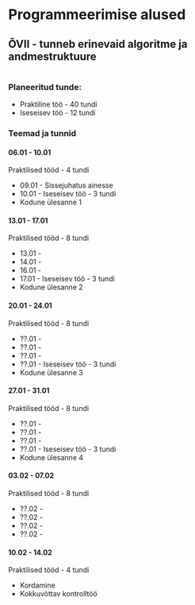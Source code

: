 # Programmeerimise alused
## ÕVII - tunneb erinevaid algoritme ja andmestruktuure
#
### Planeeritud tunde:
* Praktiline töö - 40 tundi
* Iseseisev töö - 12 tundi
### Teemad ja tunnid
#### 06.01 - 10.01
Praktilised tööd - 4 tundi
* 09.01 - Sissejuhatus ainesse
* 10.01 - 
Iseseisev töö - 3 tundi
* Kodune ülesanne 1
#### 13.01 - 17.01
Praktilised tööd - 8 tundi
* 13.01 - 
* 14.01 - 
* 16.01 - 
* 17.01 - 
Iseseisev töö - 3 tundi
* Kodune ülesanne 2
#### 20.01 - 24.01
Praktilised tööd - 8 tundi
* ??.01 - 
* ??.01 - 
* ??.01 - 
* ??.01 - 
Iseseisev töö - 3 tundi
* Kodune ülesanne 3
#### 27.01 - 31.01
Praktilised tööd - 8 tundi
* ??.01 - 
* ??.01 - 
* ??.01 - 
* ??.01 - 
Iseseisev töö - 3 tundi
* Kodune ülesanne 4
#### 03.02 - 07.02
Praktilised tööd - 8 tundi
* ??.02 - 
* ??.02 - 
* ??.02 - 
* ??.02 -
#### 10.02 - 14.02
Praktilised tööd - 4 tundi
* Kordamine
* Kokkuvõttav kontrolltöö
